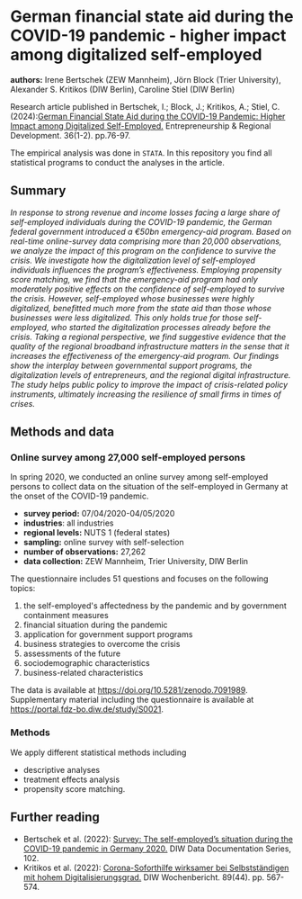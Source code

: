 # German financial state aid during the COVID-19 pandemic - higher impact among digitalized self-employed

**authors:** Irene Bertschek (ZEW Mannheim), Jörn Block (Trier University), Alexander S. Kritikos (DIW Berlin), Caroline Stiel (DIW Berlin)

Research article published in Bertschek, I.; Block, J.; Kritikos, A.; Stiel, C. (2024):[German Financial State Aid during the COVID-19 Pandemic: Higher Impact among Digitalized Self-Employed.](https://doi.org/10.1080/08985626.2023.2196267) Entrepreneurship & Regional Development. 36(1-2). pp.76-97.

The empirical analysis was done in `STATA`. In this repository you find all statistical programs to conduct the analyses in the article.

## Summary

_In response to strong revenue and income losses facing a large share of self-employed individuals during the COVID-19 pandemic, the German federal government introduced a €50bn emergency-aid program. Based on real-time online-survey data comprising more than 20,000 observations, we analyze the impact of this program on the confidence to survive the crisis. We investigate how the digitalization level of self-employed individuals influences the program’s effectiveness. Employing propensity score matching, we find that the emergency-aid program had only moderately positive effects on the confidence of self-employed to survive the crisis. However, self-employed whose businesses were highly digitalized, benefitted much more from the state aid than those whose businesses were less digitalized. This only holds true for those self-employed, who started the digitalization processes already before the crisis. Taking a regional perspective, we find suggestive evidence that the quality of the regional broadband infrastructure matters in the sense that it increases the effectiveness of the emergency-aid program. Our findings show the interplay between governmental support programs, the digitalization levels of entrepreneurs, and the regional digital infrastructure. The study helps public policy to improve the impact of crisis-related policy instruments, ultimately increasing the resilience of small firms in times of crises._

## Methods and data

### Online survey among 27,000 self-employed persons

In spring 2020, we conducted an online survey among self-employed persons to collect data on the situation of the self-employed in Germany at the onset of the COVID-19 pandemic.

- **survey period:** 07/04/2020-04/05/2020
- **industries**: all industries
- **regional levels:** NUTS 1 (federal states)
- **sampling:** online survey with self-selection
- **number of observations:** 27,262
- **data collection:** ZEW Mannheim, Trier University, DIW Berlin

The questionnaire includes 51 questions and focuses on the following topics:
1. the self-employed's affectedness by the pandemic and by government containment measures
2. financial situation during the pandemic
3. application for government support programs
4. business strategies to overcome the crisis
5. assessments of the future
6. sociodemographic characteristics
7. business-related characteristics

The data is available at https://doi.org/10.5281/zenodo.7091989. Supplementary material including the questionnaire is available at https://portal.fdz-bo.diw.de/study/S0021.

### Methods

We apply different statistical methods including

- descriptive analyses
- treatment effects analysis
- propensity score matching.

## Further reading

- Bertschek et al. (2022): [Survey: The self-employed’s situation during the COVID-19 pandemic in Germany 2020.](https://dx.doi.org/10.18723/diw_ddc:2022-102) DIW Data Documentation Series, 102.
- Kritikos et al. (2022): [Corona-Soforthilfe wirksamer bei Selbstständigen mit hohem Digitalisierungsgrad.](https://doi.org/10.18723/diw_wb:2022-44-1) DIW Wochenbericht. 89(44). pp. 567-574.
